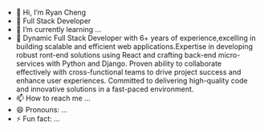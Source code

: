 - 👋 Hi, I’m Ryan Cheng
- 👀 Full Stack Developer
- 🌱 I’m currently learning ...
- 💞️ Dynamic Full Stack Developer with 6+ years of experience,excelling in building scalable and efficient web applications.Expertise in developing robust ront-end solutions using React and crafting back-end micro-services with Python and Django. Proven ability to collaborate effectively with cross-functional teams to drive project success and enhance user experiences. Committed to delivering high-quality code and innovative solutions in a fast-paced environment.
- 📫 How to reach me ...
- 😄 Pronouns: ...
- ⚡ Fun fact: ...

<!---
weed35937/weed35937 is a ✨ special ✨ repository because its `README.md` (this file) appears on your GitHub profile.
You can click the Preview link to take a look at your changes.
--->
